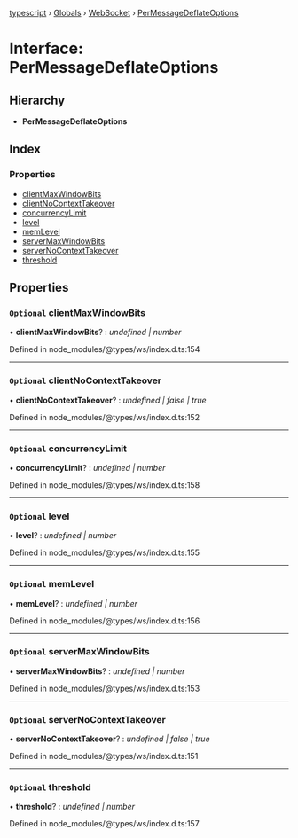[typescript](../README.md) › [Globals](../globals.md) › [WebSocket](../classes/websocket.md) › [PerMessageDeflateOptions](websocket.permessagedeflateoptions.md)

# Interface: PerMessageDeflateOptions

## Hierarchy

* **PerMessageDeflateOptions**

## Index

### Properties

* [clientMaxWindowBits](websocket.permessagedeflateoptions.md#optional-clientmaxwindowbits)
* [clientNoContextTakeover](websocket.permessagedeflateoptions.md#optional-clientnocontexttakeover)
* [concurrencyLimit](websocket.permessagedeflateoptions.md#optional-concurrencylimit)
* [level](websocket.permessagedeflateoptions.md#optional-level)
* [memLevel](websocket.permessagedeflateoptions.md#optional-memlevel)
* [serverMaxWindowBits](websocket.permessagedeflateoptions.md#optional-servermaxwindowbits)
* [serverNoContextTakeover](websocket.permessagedeflateoptions.md#optional-servernocontexttakeover)
* [threshold](websocket.permessagedeflateoptions.md#optional-threshold)

## Properties

### `Optional` clientMaxWindowBits

• **clientMaxWindowBits**? : *undefined | number*

Defined in node_modules/@types/ws/index.d.ts:154

___

### `Optional` clientNoContextTakeover

• **clientNoContextTakeover**? : *undefined | false | true*

Defined in node_modules/@types/ws/index.d.ts:152

___

### `Optional` concurrencyLimit

• **concurrencyLimit**? : *undefined | number*

Defined in node_modules/@types/ws/index.d.ts:158

___

### `Optional` level

• **level**? : *undefined | number*

Defined in node_modules/@types/ws/index.d.ts:155

___

### `Optional` memLevel

• **memLevel**? : *undefined | number*

Defined in node_modules/@types/ws/index.d.ts:156

___

### `Optional` serverMaxWindowBits

• **serverMaxWindowBits**? : *undefined | number*

Defined in node_modules/@types/ws/index.d.ts:153

___

### `Optional` serverNoContextTakeover

• **serverNoContextTakeover**? : *undefined | false | true*

Defined in node_modules/@types/ws/index.d.ts:151

___

### `Optional` threshold

• **threshold**? : *undefined | number*

Defined in node_modules/@types/ws/index.d.ts:157
